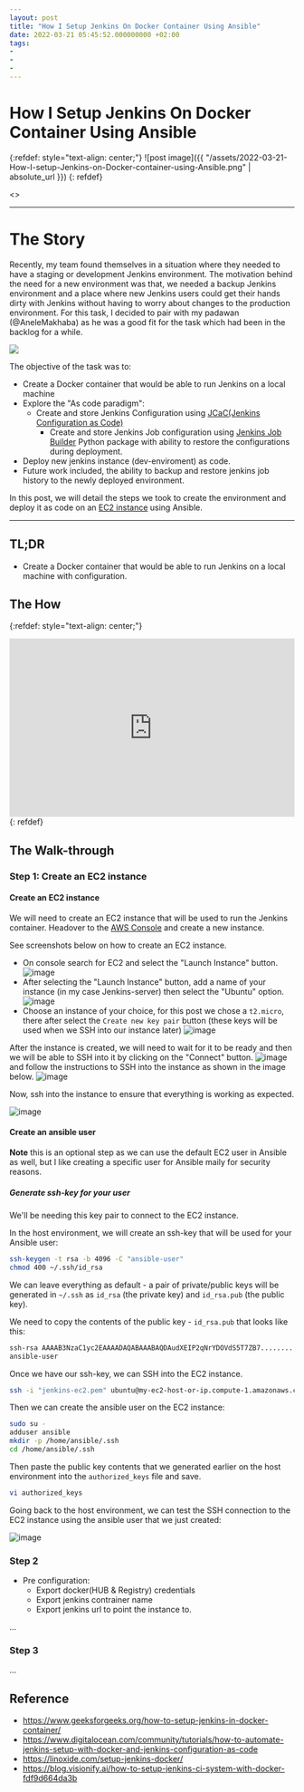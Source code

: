 ```yaml
---
layout: post
title: "How I Setup Jenkins On Docker Container Using Ansible"
date: 2022-03-21 05:45:52.000000000 +02:00
tags:
-
-
-
---
```

# How I Setup Jenkins On Docker Container Using Ansible

{:refdef: style="text-align: center;"}
![post image]({{ "/assets/2022-03-21-How-I-setup-Jenkins-on-Docker-container-using-Ansible.png" | absolute_url }})
{: refdef}

<<TIME TO READ>>

---

# The Story

Recently, my team found themselves in a situation where they needed to have a staging or development Jenkins environment. The motivation behind the need for a new environment was that, we needed a backup Jenkins environment and a place where new Jenkins users could get their hands dirty with Jenkins without having to worry about changes to the production environment.
For this task, I decided to pair with my padawan (@AneleMakhaba) as he was a good fit for the task which had been in the backlog for a while.

![](https://user-images.githubusercontent.com/7910856/122241859-29ca4b00-cec3-11eb-94ca-ba484c3bb733.png)

The objective of the task was to:

- Create a Docker container that would be able to run Jenkins on a local machine
- Explore the "As code paradigm":
  - Create and store Jenkins Configuration using [JCaC(Jenkins Configuration as Code)](https://www.jenkins.io/projects/jcasc/)
    - Create and store Jenkins Job configuration using [Jenkins Job Builder](https://jenkins-job-builder.readthedocs.io/en/latest/) Python package with ability to restore the configurations during deployment.
- Deploy new jenkins instance (dev-enviroment) as code.
- Future work included, the ability to backup and restore jenkins job history to the newly deployed environment.

In this post, we will detail the steps we took to create the environment and deploy it as code on an [EC2 instance](https://aws.amazon.com/ec2/instance-types/) using Ansible.

---

## TL;DR

- Create a Docker container that would be able to run Jenkins on a local machine with configuration.

## The How

{:refdef: style="text-align: center;"}
<iframe width="100%" height="315" src="https://www.youtube.com/embed/wEL1KcKTjUw" title="YouTube video player" frameborder="0" allow="accelerometer; autoplay; clipboard-write; encrypted-media; gyroscope; picture-in-picture" allowfullscreen></iframe>
{: refdef}

## The Walk-through

### Step 1: Create an EC2 instance

#### Create an EC2 instance

We will need to create an EC2 instance that will be used to run the Jenkins container. Headover to the [AWS Console](https://console.aws.amazon.com/ec2/) and create a new instance.

See screenshots below on how to create an EC2 instance.

- On console search for EC2 and select the "Launch Instance" button.
![image](https://user-images.githubusercontent.com/7910856/167109925-8509860a-1ee5-436c-8892-5a320827d41f.png)
- After selecting the "Launch Instance" button, add a name of your instance (in my case Jenkins-server) then select the "Ubuntu" option.
![image](https://user-images.githubusercontent.com/7910856/167110033-a0953334-0a0b-406e-8168-f431624cb121.png)
- Choose an instance of your choice, for this post we chose a `t2.micro`, there after select the `Create new key pair` button (these keys will be used when we SSH into our instance later)
![image](https://user-images.githubusercontent.com/7910856/167110250-17cdc8d8-38be-418a-8ecc-f528df8bf361.png)

After the instance is created, we will need to wait for it to be ready and then we will be able to SSH into it by clicking on the "Connect" button.
![image](https://user-images.githubusercontent.com/7910856/167112330-f82f2df3-0f25-408a-af39-fb67a87e66db.png)
and follow the instructions to SSH into the instance as shown in the image below.
![image](https://user-images.githubusercontent.com/7910856/167112430-d48bac13-f099-425a-ba6c-7d5e41dcc0e0.png)

Now, ssh into the instance to ensure that everything is working as expected.

![image](https://user-images.githubusercontent.com/7910856/167112879-30d25b3f-c232-4f11-bf90-38eea7ce45c3.png)

#### Create an ansible user

**Note** this is an optional step as we can use the default EC2 user in Ansible as well, but I like creating a specific user for Ansible maily for security reasons.

##### Generate ssh-key for your user

We'll be needing this key pair to connect to the EC2 instance.

In the host environment, we will create an ssh-key that will be used for your Ansible user:

```bash
ssh-keygen -t rsa -b 4096 -C "ansible-user"
chmod 400 ~/.ssh/id_rsa
```

We can leave everything as default - a pair of private/public keys will be generated in `~/.ssh` as `id_rsa` (the private key) and `id_rsa.pub` (the public key).

We need to copy the contents of the public key - `id_rsa.pub` that looks like this:

```bash
ssh-rsa AAAAB3NzaC1yc2EAAAADAQABAAABAQDAudXEIP2qNrYDOVdS5T7ZB7...............
ansible-user
```

Once we have our ssh-key, we can SSH into the EC2 instance.

```bash
ssh -i "jenkins-ec2.pem" ubuntu@my-ec2-host-or-ip.compute-1.amazonaws.com
```

Then we can create the ansible user on the EC2 instance:

```bash
sudo su -
adduser ansible
mkdir -p /home/ansible/.ssh
cd /home/ansible/.ssh
```

Then paste the public key contents that we generated earlier on the host environment into the `authorized_keys` file and save.

```bash
vi authorized_keys
```

Going back to the host environment, we can test the SSH connection to the EC2 instance using the ansible user that we just created:

![image](https://user-images.githubusercontent.com/7910856/167115045-cfea6afa-c896-463f-938b-e7003d0fd212.png)

### Step 2

- Pre configuration:
  - Export docker(HUB & Registry) credentials
  - Export jenkins contrainer name
  - Export jenkins url to point the instance to.

...

### Step 3

...

## Reference

- <https://www.geeksforgeeks.org/how-to-setup-jenkins-in-docker-container/>
- <https://www.digitalocean.com/community/tutorials/how-to-automate-jenkins-setup-with-docker-and-jenkins-configuration-as-code>
- <https://linoxide.com/setup-jenkins-docker/>
- <https://blog.visionify.ai/how-to-setup-jenkins-ci-system-with-docker-fdf9d664da3b>
